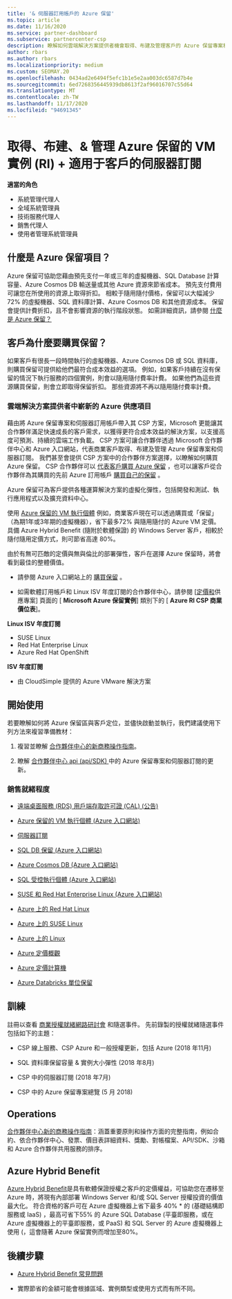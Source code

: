 ```yaml
---
title: '& 伺服器訂用帳戶的 Azure 保留'
ms.topic: article
ms.date: 11/16/2020
ms.service: partner-dashboard
ms.subservice: partnercenter-csp
description: 瞭解如何雲端解決方案提供者機會取得、布建及管理客戶的 Azure 保留專案和伺服器訂閱。
author: rbars
ms.author: rbars
ms.localizationpriority: medium
ms.custom: SEOMAY.20
ms.openlocfilehash: 0434ad2e6494f5efc1b1e5e2aa003dc6587d7b4e
ms.sourcegitcommit: 6ed7268356445939db8613f2af96016707c55d64
ms.translationtype: MT
ms.contentlocale: zh-TW
ms.lasthandoff: 11/17/2020
ms.locfileid: "94691345"
---
```

# <a name="acquire-provision--manage-azure-reserved-vm-instances-ri--server-subscriptions-for-customers"></a>取得、布建、& 管理 Azure 保留的 VM 實例 (RI) + 適用于客戶的伺服器訂閱


**適當的角色**

- 系統管理代理人
- 全域系統管理員
- 技術服務代理人
- 銷售代理人
- 使用者管理系統管理員


## <a name="what-are-azure-reservations"></a>什麼是 Azure 保留項目？

Azure 保留可協助您藉由預先支付一年或三年的虛擬機器、SQL Database 計算容量、Azure Cosmos DB 輸送量或其他 Azure 資源來節省成本。 預先支付費用可讓您在所使用的資源上取得折扣。 相較于隨用隨付價格，保留可以大幅減少72% 的虛擬機器、SQL 資料庫計算、Azure Cosmos DB 和其他資源成本。 保留會提供計費折扣，且不會影響資源的執行階段狀態。 如需詳細資訊，請參閱 [什麼是 Azure 保留？](/azure/billing/billing-save-compute-costs-reservations)

## <a name="why-should-customers-buy-a-reservation"></a>客戶為什麼要購買保留？

如果客戶有很長一段時間執行的虛擬機器、Azure Cosmos DB 或 SQL 資料庫，則購買保留可提供給他們最符合成本效益的選項。 例如，如果客戶持續在沒有保留的情況下執行服務的四個實例，則會以隨用隨付費率計費。 如果他們為這些資源購買保留，則會立即取得保留折扣。 那些資源將不再以隨用隨付費率計費。

### <a name="compelling-new-azure-offer-in-csp"></a>雲端解決方案提供者中嶄新的 Azure 供應項目

藉由將 Azure 保留專案和伺服器訂用帳戶帶入其 CSP 方案，Microsoft 更能讓其合作夥伴滿足快速成長的客戶需求，以獲得更符合成本效益的解決方案，以支援高度可預測、持續的雲端工作負載。 CSP 方案可讓合作夥伴透過 Microsoft 合作夥伴中心和 Azure 入口網站，代表商業客戶取得、布建及管理 Azure 保留專案和伺服器訂閱。
我們甚至會提供 CSP 方案中的合作夥伴方案選擇，以瞭解如何購買 Azure 保留。 CSP 合作夥伴可以 [代表客戶購買 Azure 保留](azure-reservations-buying.md) ，也可以讓客戶從合作夥伴為其購買的先前 Azure 訂用帳戶 [購買自己的保留](give-customers-permission.md) 。

Azure 保留可為客戶提供各種運算解決方案的虛擬化彈性，包括開發和測試、執行應用程式以及擴充資料中心。

使用 [Azure 保留的 VM 執行個體](https://azure.microsoft.com/pricing/reserved-vm-instances/) 例如，商業客戶現在可以透過購買或「保留」（為期1年或3年期的虛擬機器），省下最多72% 與隨用隨付的 Azure VM 定價。 具備 Azure Hybrid Benefit (隨附於軟體保證) 的 Windows Server 客戶，相較於隨付隨用定價方式，則可節省高達 80%。

由於有無可匹敵的定價與無與倫比的部署彈性，客戶在選擇 Azure 保留時，將會看到最佳的整體價值。

- 請參閱 Azure 入口網站上的 [購買保留](https://docs.microsoft.com/azure/cost-management-billing/reservations/prepare-buy-reservation#purchase-reservations) 。

- 如需軟體訂用帳戶和 Linux ISV 年度訂閱的合作夥伴中心，請參閱 [[定價和](https://partner.microsoft.com/dashboard/sell/pricingandoffers)供應專案] 頁面的 [ **Microsoft Azure 保留實例**] 類別下的 [ **Azure RI CSP 商業價位表**]。


 
**Linux ISV 年度訂閱**

- SUSE Linux
- Red Hat Enterprise Linux
- Azure Red Hat OpenShift

**ISV 年度訂閱**

- 由 CloudSimple 提供的 Azure VMware 解決方案

## <a name="getting-started"></a>開始使用

若要瞭解如何將 Azure 保留區與客戶定位，並儘快啟動並執行，我們建議使用下列方法來複習準備教材：

1. 複習並瞭解 [合作夥伴中心的新商務操作指南](https://partner.microsoft.com/resources/detail/partner-center-new-commerce-operations-guide-pdf)。

2. 瞭解 [合作夥伴中心 api (api/SDK) ](https://docs.microsoft.com/partner-center/develop/purchase-azure-reserved-vm-instances)中的 Azure 保留專案和伺服器訂閱的更新。


### <a name="sales-readiness"></a>銷售就緒程度

- [遠端桌面服務 (RDS) 用戶端存取許可證 (CAL)  (公告) ](https://cloudblogs.microsoft.com/windowsserver/2018/10/03/remote-desktop-services-2019-generally-available-with-windows-server-2019/)

- [Azure 保留的 VM 執行個體 (Azure 入口網站) ](https://docs.microsoft.com/azure/virtual-machines/windows/prepay-reserved-vm-instances)

- [伺服器訂閱](https://docs.microsoft.com/partner-center/csp-software-subscriptions)

- [SQL DB 保留 (Azure 入口網站) ](https://docs.microsoft.com/azure/sql-database/sql-database-reserved-capacity)

- [Azure Cosmos DB (Azure 入口網站) ](https://docs.microsoft.com/azure/cosmos-db/cosmos-db-reserved-capacity)

- [SQL 受控執行個體 (Azure 入口網站) ](https://docs.microsoft.com/azure/sql-database/sql-database-managed-instance)

- [SUSE 和 Red Hat Enterprise Linux (Azure 入口網站) ](https://docs.microsoft.com/azure/virtual-machines/linux/prepay-suse-software-charges)

- [Azure 上的 Red Hat Linux](https://azure.com/redhat)

- [Azure 上的 SUSE Linux](https://azure.microsoft.com/overview/linux-on-azure/suse/)

- [Azure 上的 Linux](https://azure.microsoft.com/overview/linux-on-azure/)

- [Azure 定價概觀](https://azure.microsoft.com/pricing/)

- [Azure 定價計算機](https://azure.microsoft.com/pricing/calculator)

- [Azure Databricks 單位保留](https://docs.microsoft.com/azure/billing/billing-prepay-databricks-reserved-capacity)


## <a name="training"></a>訓練

註冊以查看 [商業授權就緒網路研討會](https://commercial-licensing.eventbuilder.com/FY2019_ALL) 和隨選事件。
先前錄製的授權就緒隨選事件包括如下的主題：

- CSP 線上服務、CSP Azure 和一般授權更新，包括 Azure (2018 年11月) 

- SQL 資料庫保留容量 & 實例大小彈性 (2018 年8月) 

- CSP 中的伺服器訂閱 (2018 年7月) 

- CSP 中的 Azure 保留專案總覽 (5 月 2018) 

## <a name="operations"></a>Operations

[合作夥伴中心新的商務操作指南](https://partner.microsoft.com/resources/detail/partner-center-new-commerce-operations-guide-pdf)：涵蓋重要原則和操作方面的完整指南，例如合約、依合作夥伴中心、發票、價目表詳細資料、獎勵、對帳檔案、API/SDK、沙箱和 Azure 合作夥伴共用服務的排序。

## <a name="azure-hybrid-benefit"></a>Azure Hybrid Benefit

[Azure Hybrid Benefit](https://azure.microsoft.com/pricing/hybrid-benefit)是具有軟體保證授權之客戶的定價權益，可協助您在遷移至 Azure 時，將現有內部部署 Windows Server 和/或 SQL Server 授權投資的價值最大化。 符合資格的客戶可在 Azure 虛擬機器上省下最多 40% * 的 (基礎結構即服務或 IaaS) ，最高可省下55% 的 Azure SQL Database (平臺即服務，或在 Azure 虛擬機器上的平臺即服務，或 PaaS) 和 SQL Server 的 Azure 虛擬機器上使用 (，這會隨著 Azure 保留實例而增加至80%。

## <a name="next-steps"></a>後續步驟

- [Azure Hybrid Benefit 常見問題](https://azure.microsoft.com/pricing/hybrid-benefit/faq/)

* 實際節省的金額可能會根據區域、實例類型或使用方式而有所不同。

